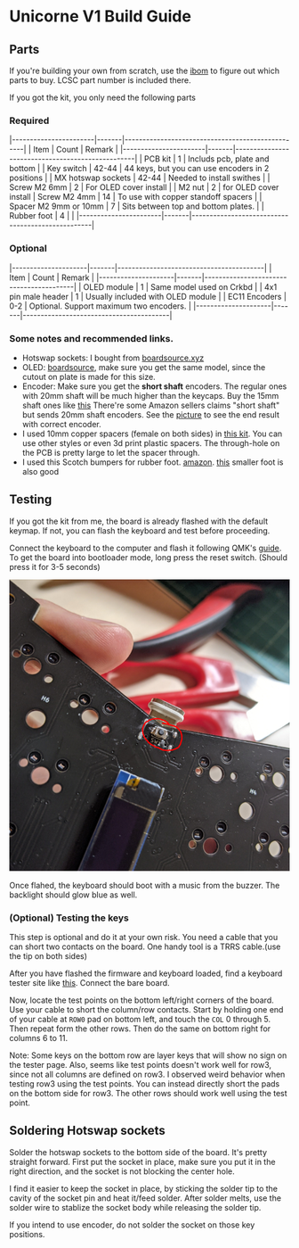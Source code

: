 # Unicorne V1 Build Guide

## Parts

If you're building your own from scratch, use the
[ibom](https://yanghu.github.io/unicorne/artifacts/ibom/unicorn-ibom.html) to
figure out which parts to buy. LCSC part number is included there. 

If you got the kit, you only need the following parts

### Required

|-----------------------|-------|--------------------------------------------------|
| Item                  | Count | Remark                                           |
|-----------------------|-------|--------------------------------------------------|
| PCB kit               | 1     | Includs pcb, plate and bottom                    |
| Key switch            | 42-44 | 44 keys, but you can use encoders in 2 positions |
| MX hotswap sockets    | 42-44 | Needed to install swithes                        |
| Screw M2 6mm          | 2     | For OLED cover install                           |
| M2 nut                | 2     | for OLED cover install
| Screw M2 4mm          | 14    | To use with copper standoff spacers              |
| Spacer M2 9mm or 10mm | 7     | Sits between top and bottom plates.              |
| Rubber foot           | 4     |                                                  |
|-----------------------|-------|--------------------------------------------------|

### Optional

|---------------------|-------|-----------------------------------------|
| Item                | Count | Remark                                  |
|---------------------|-------|-----------------------------------------|
| OLED module         | 1     | Same model used on Crkbd                |
| 4x1 pin male header | 1     | Usually included with OLED module       |
| EC11 Encoders       | 0-2   | Optional. Support maximum two encoders. |
|---------------------|-------|-----------------------------------------|

### Some notes and recommended links.

* Hotswap sockets: I bought from [boardsource.xyz](https://boardsource.xyz/store/5eca066464caf04f83aa647f)
* OLED: [boardsource](https://boardsource.xyz/store/5eca406de7e0515b382b5532),
make sure you get the same model, since the cutout on plate is made for this
size.
* Encoder: Make sure you get the **short shaft** encoders. The regular ones with
20mm shaft will be much higher than the keycaps. Buy the 15mm shaft ones like
[this](https://www.amazon.com/gp/product/B07R8JPM6D/ref=ppx_yo_dt_b_asin_title_o06_s00?ie=UTF8&psc=1)
There're some Amazon sellers claims "short shaft" but sends 20mm shaft encoders.
See the [picture](../artifacts/pics/red-glow.jpg) to see the end result with
correct encoder.
* I used 10mm copper spacers (female on both sides) in [this
kit](https://www.aliexpress.com/item/32879956829.html?spm=a2g0s.9042311.0.0.69e64c4dJFO4IR).
You can use other styles or even 3d print plastic spacers. The through-hole on 
the PCB is pretty large to let the spacer through.
* I used this Scotch bumpers for rubber foot.
[amazon](https://www.amazon.com/gp/product/B01N74P0QB/ref=ppx_yo_dt_b_asin_title_o05_s00?ie=UTF8&psc=1).
[this](https://www.aliexpress.com/item/32839661456.html?spm=a2g0s.9042311.0.0.69e64c4dJFO4IR)
smaller foot is also good


## Testing

If you got the kit from me, the board is already flashed with the default
keymap. If not, you can flash the keyboard and test before proceeding. 

Connect the keyboard to the computer and flash it following QMK's
[guide](https://docs.qmk.fm/#/newbs_flashing). To get the board into bootloader
mode, long press the reset switch. (Should press it for 3-5 seconds)

![switch](pics/switch.png)

Once flahed, the keyboard should boot with a music from the buzzer. The
backlight should glow blue as well.

### (Optional) Testing the keys

This step is optional and do it at your own risk. You need a cable that you can
short two contacts on the board. One handy tool is a TRRS cable.(use the tip on
both sides)

After you have flashed the firmware and keyboard loaded, find a keyboard tester
site like [this](https://www.keyboardtester.com/tester.html). Connect the bare
board. 

Now, locate the test points on the bottom left/right corners of the board. Use
your cable to short the column/row contacts. Start by holding one end of your
cable at `ROW0` pad on bottom left, and touch the `COL` 0 through 5. Then repeat
form the other rows. Then do the same on bottom right for columns 6 to 11.

Note: Some keys on the bottom row are layer keys that will show no sign on the
tester page. Also, seems like test points doesn't work well for row3, since not
all columns are defined on row3. I observed weird behavior when testing row3
using the test points. You can instead directly short the pads on the bottom
side for row3.  The other rows should work well using the test point.

## Soldering Hotswap sockets

Solder the hotswap sockets to the bottom side of the board. It's pretty straight
forward. First put the socket in place, make sure you put it in the right
direction, and the socket is not blocking the center hole. 

I find it easier to keep the socket in place, by sticking the solder tip to the
cavity of the socket pin and heat it/feed solder. After solder melts, use the
solder wire to stablize the socket body while releasing the solder tip. 

If you intend to use encoder, do not solder the socket on those key positions.


